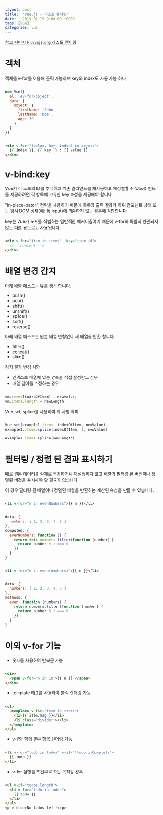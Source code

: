 ```yaml
---
layout: post
title:  "Vue.js - 리스트 렌더링"
date:   2019-02-19 9:00:00 +0900
tags: [vue]
categories: vue
---
```


[참고 페이지 kr.vuejs.org 리스트 렌더링](https://kr.vuejs.org/v2/guide/list.html)

# 객체 

객체를 v-for를 이용해 출력 가능하며 key와 index도 사용 가능 하다

~~~ javascript

new Vue({
  el: '#v-for-object',
  data: {
    object: {
      firstName: 'John',
      lastName: 'Doe',
      age: 30
    }
  }
})

~~~

~~~ html

<div v-for="(value, key, index) in object">
  {{ index }}. {{ key }} : {{ value }}
</div>

~~~

# v-bind:key

Vue가 각 노드의 ID를 추적하고 기존 엘리먼트를 재사용하고 재정렬할 수 있도록 힌트를 제공하려면 각 항목에 고유한 key 속성을 제공해야 합니다

"in-place-patch" 전략을 사용하기 때문에 목록의 출력 결과가 하위 컴포넌트 상태 또는 임시 DOM 상태(예: 폼 input)에 의존하지 않는 경우에 적합합니다.

key는 Vue가 노드를 식별하는 일반적인 메커니즘이기 때문에 v-for와 특별히 연관되지 않는 다른 용도로도 사용됩니다.

~~~ html

<div v-for="item in items" :key="item.id">
  <!-- content -->
</div>

~~~

# 배열 변경 감지

아래 배열 메소드는 뷰를 갱신 합니다.

- push()
- pop()
- shift()
- unshift()
- splice()
- sort()
- reverse()

아래 배열 메소드는 원본 배열 변형없이 새 배열을 반환 합니다.

- filter()
- concat()
- slice()

감지 불가 변경 사항

- 인덱스로 배열에 있는 항목을 직접 설정한느 경우
- 배열 길이를 수정하는 경우 

~~~ javascript

vm.items[indexOfItem] = newValue;
vm.items.length = newLength

~~~

Vue.set, splice를 사용하여 위 사항 회피

~~~ javascript

Vue.set(example1.items, indexOfItem, newValue)
example1.items.splice(indexOfItem, 1, newValue)

example1.items.splice(newLength)

~~~

# 필터링 / 정렬 된 결과 표시하기

때로 원본 데이터를 실제로 변경하거나 재설정하지 않고 배열의 필터링 된 버전이나 정렬된 버전을 표시해야 할 필요가 있습니다. 

이 경우 필터링 된 배열이나 정렬된 배열을 반환하는 계산된 속성을 만들 수 있습니다.

~~~ html

<li v-for="n in evenNumbers">{{ n }}</li>

~~~

~~~ javascript

data: {
  numbers: [ 1, 2, 3, 4, 5 ]
},
computed: {
  evenNumbers: function () {
    return this.numbers.filter(function (number) {
      return number % 2 === 0
    })
  }
}

~~~

~~~ html

<li v-for="n in even(numbers)">{{ n }}</li>

~~~

~~~ javascript

data: {
  numbers: [ 1, 2, 3, 4, 5 ]
},
methods: {
  even: function (numbers) {
    return numbers.filter(function (number) {
      return number % 2 === 0
    })
  }
}

~~~

# 이외 v-for 기능

- 숫자를 사용하여 반복문 가능

~~~ html

<div>
  <span v-for="n in 10">{{ n }} </span>
</div>

~~~

- template 태그를 사용하여 블럭 렌더링 가능

~~~ html

<ul>
  <template v-for="item in items">
    <li>{{ item.msg }}</li>
    <li class="divider"></li>
  </template>
</ul>

~~~

- v-if와 함께 일부 항목 렌더링 가능

~~~ html

<li v-for="todo in todos" v-if="!todo.isComplete">
  {{ todo }}
</li>

~~~

- v-for 실행을 조건부로 하는 목적일 경우 

~~~ html

<ul v-if="todos.length">
  <li v-for="todo in todos">
    {{ todo }}
  </li>
</ul>
<p v-else>No todos left!</p>

~~~